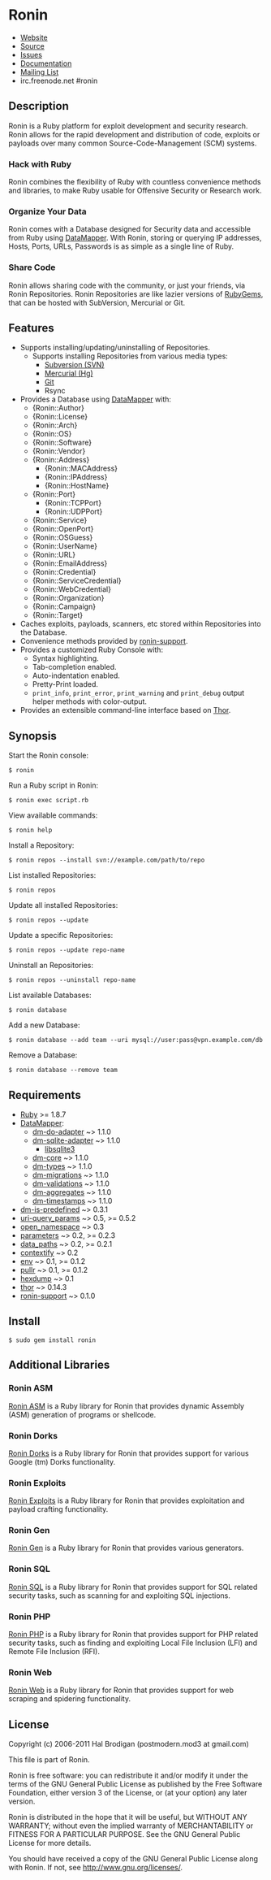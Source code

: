 # Ronin

* [Website](http://ronin-ruby.github.com)
* [Source](http://github.com/ronin-ruby/ronin)
* [Issues](http://github.com/ronin-ruby/ronin/issues)
* [Documentation](http://rubydoc.info/github/ronin-ruby/ronin/frames)
* [Mailing List](http://groups.google.com/group/ronin-ruby)
* irc.freenode.net #ronin

## Description

Ronin is a Ruby platform for exploit development and security research.
Ronin allows for the rapid development and distribution of code, exploits
or payloads over many common Source-Code-Management (SCM) systems.

### Hack with Ruby

Ronin combines the flexibility of Ruby with countless convenience methods
and libraries, to make Ruby usable for Offensive Security or Research work.

### Organize Your Data

Ronin comes with a Database designed for Security data and accessible from
Ruby using [DataMapper](http://datamapper.org). With Ronin, storing or
querying IP addresses, Hosts, Ports, URLs, Passwords is as simple as a
single line of Ruby.

### Share Code

Ronin allows sharing code with the community, or just your friends, via
Ronin Repositories. Ronin Repositories are like lazier versions of
[RubyGems](http://rubygems.org/), that can be hosted with SubVersion,
Mercurial or Git.

## Features

* Supports installing/updating/uninstalling of Repositories.
  * Supports installing Repositories from various media types:
    * [Subversion (SVN)](http://subversion.tigris.org/)
    * [Mercurial (Hg)](http://mercurial.selenic.com/)
    * [Git](http://git-scm.com/)
    * Rsync
* Provides a Database using [DataMapper](http://datamapper.org) with:
  * {Ronin::Author}
  * {Ronin::License}
  * {Ronin::Arch}
  * {Ronin::OS}
  * {Ronin::Software}
  * {Ronin::Vendor}
  * {Ronin::Address}
    * {Ronin::MACAddress}
    * {Ronin::IPAddress}
    * {Ronin::HostName}
  * {Ronin::Port}
    * {Ronin::TCPPort}
    * {Ronin::UDPPort}
  * {Ronin::Service}
  * {Ronin::OpenPort}
  * {Ronin::OSGuess}
  * {Ronin::UserName}
  * {Ronin::URL}
  * {Ronin::EmailAddress}
  * {Ronin::Credential}
  * {Ronin::ServiceCredential}
  * {Ronin::WebCredential}
  * {Ronin::Organization}
  * {Ronin::Campaign}
  * {Ronin::Target}
* Caches exploits, payloads, scanners, etc stored within Repositories
  into the Database.
* Convenience methods provided by
  [ronin-support](http://github.com/ronin-ruby/ronin-support#readme).
* Provides a customized Ruby Console with:
  * Syntax highlighting.
  * Tab-completion enabled.
  * Auto-indentation enabled.
  * Pretty-Print loaded.
  * `print_info`, `print_error`, `print_warning` and `print_debug`
    output helper methods with color-output.
* Provides an extensible command-line interface based on
  [Thor](http://github.com/wycats/thor#readme).

## Synopsis

Start the Ronin console:

    $ ronin

Run a Ruby script in Ronin:

    $ ronin exec script.rb

View available commands:

    $ ronin help

Install a Repository:

    $ ronin repos --install svn://example.com/path/to/repo

List installed Repositories:

    $ ronin repos

Update all installed Repositories:

    $ ronin repos --update

Update a specific Repositories:

    $ ronin repos --update repo-name

Uninstall an Repositories:

    $ ronin repos --uninstall repo-name

List available Databases:

    $ ronin database

Add a new Database:

    $ ronin database --add team --uri mysql://user:pass@vpn.example.com/db

Remove a Database:

    $ ronin database --remove team

## Requirements

* [Ruby](http://www.ruby-lang.org/) >= 1.8.7
* [DataMapper](http://datamapper.org/):
  * [dm-do-adapter](http://github.com/datamapper/dm-do-adapter) ~> 1.1.0
  * [dm-sqlite-adapter](http://github.com/datamapper/dm-sqlite-adapter)
    ~> 1.1.0
    * [libsqlite3](http://sqlite.org/)
  * [dm-core](http://github.com/datamapper/dm-core) ~> 1.1.0
  * [dm-types](http://github.com/datamapper/dm-types) ~> 1.1.0
  * [dm-migrations](http://github.com/datamapper/dm-migrations) ~> 1.1.0
  * [dm-validations](http://github.com/datamapper/dm-validations) ~> 1.1.0
  * [dm-aggregates](http://github.com/datamapper/dm-aggregates) ~> 1.1.0
  * [dm-timestamps](http://github.com/datamapper/dm-timestamps) ~> 1.1.0
* [dm-is-predefined](http://github.com/postmodern/dm-is-predefined/)
  ~> 0.3.1
* [uri-query_params](http://github.com/postmodern/uri-query_params)
  ~> 0.5, >= 0.5.2
* [open_namespace](http://github.com/postmodern/open_namespace) ~> 0.3
* [parameters](http://github.com/postmodern/parameters) ~> 0.2, >= 0.2.3
* [data_paths](http://github.com/postmodern/data_paths) ~> 0.2, >= 0.2.1
* [contextify](http://github.com/postmodern/contextify/) ~> 0.2
* [env](http://github.com/postmodern/env) ~> 0.1, >= 0.1.2
* [pullr](http://github.com/postmodern/pullr/) ~> 0.1, >= 0.1.2
* [hexdump](http://github.com/postmodern/hexdump#readme) ~> 0.1
* [thor](http://github.com/wycats/thor/) ~> 0.14.3
* [ronin-support](http://github.com/ronin-ruby/ronin-support/) ~> 0.1.0

## Install

    $ sudo gem install ronin

## Additional Libraries

### Ronin ASM

[Ronin ASM](http://github.com/ronin-ruby/ronin-asm#readme) is a
Ruby library for Ronin that provides dynamic Assembly (ASM) generation of
programs or shellcode.

### Ronin Dorks

[Ronin Dorks](http://github.com/ronin-ruby/ronin-dorks#readme) is a
Ruby library for Ronin that provides support for various Google (tm) Dorks
functionality.

### Ronin Exploits

[Ronin Exploits](http://github.com/ronin-ruby/ronin-exploits#readme) is a
Ruby library for Ronin that provides exploitation and payload crafting
functionality.

### Ronin Gen

[Ronin Gen](http://github.com/ronin-ruby/ronin-gen#readme) is a Ruby library
for Ronin that provides various generators.

### Ronin SQL

[Ronin SQL](http://github.com/ronin-ruby/ronin-sql#readme) is a Ruby library
for Ronin that provides support for SQL related security tasks, such as
scanning for and exploiting SQL injections.

### Ronin PHP

[Ronin PHP](http://github.com/ronin-ruby/ronin-php#readme) is a Ruby library
for Ronin that provides support for PHP related security tasks, such as
finding and exploiting Local File Inclusion (LFI) and
Remote File Inclusion (RFI).

### Ronin Web

[Ronin Web](http://github.com/ronin-ruby/ronin-web#readme) is a Ruby library
for Ronin that provides support for web scraping and spidering
functionality.

## License

Copyright (c) 2006-2011 Hal Brodigan (postmodern.mod3 at gmail.com)

This file is part of Ronin.

Ronin is free software: you can redistribute it and/or modify
it under the terms of the GNU General Public License as published by
the Free Software Foundation, either version 3 of the License, or
(at your option) any later version.

Ronin is distributed in the hope that it will be useful,
but WITHOUT ANY WARRANTY; without even the implied warranty of
MERCHANTABILITY or FITNESS FOR A PARTICULAR PURPOSE.  See the
GNU General Public License for more details.

You should have received a copy of the GNU General Public License
along with Ronin.  If not, see <http://www.gnu.org/licenses/>.
